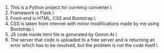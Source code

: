 1. This is a Python project for currency converter.\
2. Framework is Flask.\
3. Front-end is HTML, CSS and Bootstrap.\
4. CSS is taken from internet with minor modifications made by me using Bootstrap.\
5. JS code inside html file is generated by Gemin AI.\
6. The server that code is uploaded to a free server and is returning an error which has to be resolved, but the problem is not the code itself.\
